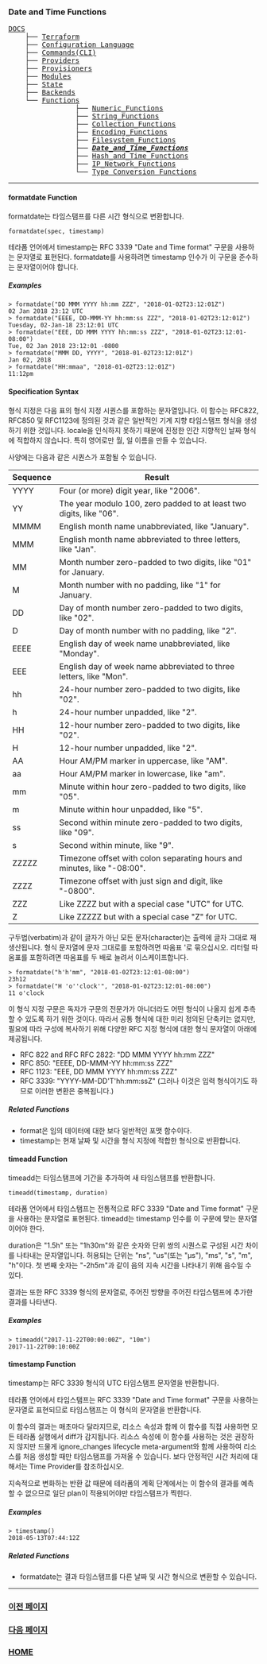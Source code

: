 ### Date and Time Functions

<pre>
<a href = "https://github.com/YGCHO-repo/Terraform/blob/main/DOCS/README.md">DOCS</a>
    ├── <a href = "https://github.com/YGCHO-repo/Terraform/blob/main/DOCS/00_Terraform/README.md">Terraform</a>
    ├── <a href = "https://github.com/YGCHO-repo/Terraform/blob/main/DOCS/01_Configuration_Language/README.md">Configuration Language</a>
    ├── <a href ="https://github.com/YGCHO-repo/Terraform/blob/main/DOCS/02_Commands(CLI)/README.md">Commands(CLI)</a>
    ├── <a href = "https://github.com/YGCHO-repo/Terraform/blob/main/DOCS/03_Providers/README.md">Providers</a>
    ├── <a href = "https://github.com/YGCHO-repo/Terraform/blob/main/DOCS/04_Provisioners/README.md">Provisioners</a>
    ├── <a href = "https://github.com/YGCHO-repo/Terraform/blob/main/DOCS/05_Modules/README.md">Modules</a>
    ├── <a href = "https://github.com/YGCHO-repo/Terraform/blob/main/DOCS/06_State/README.md">State</a>
    ├── <a href = "https://github.com/YGCHO-repo/Terraform/blob/main/DOCS/07_Backends/README.md">Backends</a>
    └── <a href="https://github.com/YGCHO-repo/Terraform/blob/main/DOCS/08_Functions/README.md">Functions</a>
                ├── <a href ="https://github.com/YGCHO-repo/Terraform/blob/main/DOCS/08_Functions/01_Numeric_Functions/README.md">Numeric_Functions</a>
                ├── <a href ="https://github.com/YGCHO-repo/Terraform/blob/main/DOCS/08_Functions/02_String_Functions/README.md">String_Functions</a>
                ├── <a href ="https://github.com/YGCHO-repo/Terraform/blob/main/DOCS/08_Functions/03_Collection_Functions/README.md">Collection_Functions</a>
                ├── <a href ="https://github.com/YGCHO-repo/Terraform/blob/main/DOCS/08_Functions/04_Encoding_Functions/README.md">Encoding_Functions</a>
                ├── <a href ="https://github.com/YGCHO-repo/Terraform/blob/main/DOCS/08_Functions/05_Filesystem_Functions/README.md">Filesystem_Functions</a>
                ├── <a href ="https://github.com/YGCHO-repo/Terraform/blob/main/DOCS/08_Functions/06_Date_and_Time_Functions/README.md"><i><b>Date_and_Time_Functions</b></i></a>
                ├── <a href ="https://github.com/YGCHO-repo/Terraform/blob/main/DOCS/08_Functions/07_Hash_and_Crypto_Functions/README.md">Hash_and_Time_Functions</a>
                ├── <a href ="https://github.com/YGCHO-repo/Terraform/blob/main/DOCS/08_Functions/08_IP_Network_Functions/README.md">IP_Network_Functions</a>
                └── <a href ="https://github.com/YGCHO-repo/Terraform/blob/main/DOCS/08_Functions/09_Type_Conversion_Functions/README.md">Type_Conversion_Functions</a>
</pre>

---

#### formatdate Function

formatdate는 타임스탬프를 다른 시간 형식으로 변환합니다.

```
formatdate(spec, timestamp)
```

테라폼 언어에서 timestamp는 RFC 3339 "Date and Time format" 구문을 사용하는 문자열로 표현된다. formatdate를 사용하려면 timestamp 인수가 이 구문을 준수하는 문자열이어야 합니다.

##### Examples

```
> formatdate("DD MMM YYYY hh:mm ZZZ", "2018-01-02T23:12:01Z")
02 Jan 2018 23:12 UTC
> formatdate("EEEE, DD-MMM-YY hh:mm:ss ZZZ", "2018-01-02T23:12:01Z")
Tuesday, 02-Jan-18 23:12:01 UTC
> formatdate("EEE, DD MMM YYYY hh:mm:ss ZZZ", "2018-01-02T23:12:01-08:00")
Tue, 02 Jan 2018 23:12:01 -0800
> formatdate("MMM DD, YYYY", "2018-01-02T23:12:01Z")
Jan 02, 2018
> formatdate("HH:mmaa", "2018-01-02T23:12:01Z")
11:12pm
```

#### Specification Syntax

형식 지정은 다음 표의 형식 지정 시퀀스를 포함하는 문자열입니다. 이 함수는 RFC822, RFC850 및 RFC1123에 정의된 것과 같은 일반적인 기계 지향 타임스탬프 형식을 생성하기 위한 것입니다. locale을 인식하지 못하기 때문에 진정한 인간 지향적인 날짜 형식에 적합하지 않습니다. 특히 영어로만 월, 일 이름을 만들 수 있습니다.

사양에는 다음과 같은 시퀀스가 포함될 수 있습니다.

| Sequence | Result                                                                  |
| -------- | ----------------------------------------------------------------------- |
| YYYY     | Four (or more) digit year, like "2006".                                 |
| YY       | The year modulo 100, zero padded to at least two digits, like "06".     |
| MMMM     | English month name unabbreviated, like "January".                       |
| MMM      | English month name abbreviated to three letters, like "Jan".            |
| MM       | Month number zero-padded to two digits, like "01" for January.          |
| M        | Month number with no padding, like "1" for January.                     |
| DD       | Day of month number zero-padded to two digits, like "02".               |
| D        | Day of month number with no padding, like "2".                          |
| EEEE     | English day of week name unabbreviated, like "Monday".                  |
| EEE      | English day of week name abbreviated to three letters, like "Mon".      |
| hh       | 24-hour number zero-padded to two digits, like "02".                    |
| h        | 24-hour number unpadded, like "2".                                      |
| HH       | 12-hour number zero-padded to two digits, like "02".                    |
| H        | 12-hour number unpadded, like "2".                                      |
| AA       | Hour AM/PM marker in uppercase, like "AM".                              |
| aa       | Hour AM/PM marker in lowercase, like "am".                              |
| mm       | Minute within hour zero-padded to two digits, like "05".                |
| m        | Minute within hour unpadded, like "5".                                  |
| ss       | Second within minute zero-padded to two digits, like "09".              |
| s        | Second within minute, like "9".                                         |
| ZZZZZ    | Timezone offset with colon separating hours and minutes, like "-08:00". |
| ZZZZ     | Timezone offset with just sign and digit, like "-0800".                 |
| ZZZ      | Like ZZZZ but with a special case "UTC" for UTC.                        |
| Z        | Like ZZZZZ but with a special case "Z" for UTC.                         |

구두법(verbatim)과 같이 글자가 아닌 모든 문자(character)는 출력에 글자 그대로 재생산됩니다. 형식 문자열에 문자 그대로를 포함하려면 따옴표 '로 묶으십시오. 리터럴 따옴표를 포함하려면 따옴표를 두 배로 늘려서 이스케이프합니다.

```
> formatdate("h'h'mm", "2018-01-02T23:12:01-08:00")
23h12
> formatdate("H 'o''clock'", "2018-01-02T23:12:01-08:00")
11 o'clock
```

이 형식 지정 구문은 독자가 구문의 전문가가 아니더라도 어떤 형식이 나올지 쉽게 추측할 수 있도록 하기 위한 것이다. 따라서 공통 형식에 대한 미리 정의된 단축키는 없지만, 필요에 따라 구성에 복사하기 위해 다양한 RFC 지정 형식에 대한 형식 문자열이 아래에 제공됩니다.

- RFC 822 and RFC RFC 2822: "DD MMM YYYY hh:mm ZZZ"
- RFC 850: "EEEE, DD-MMM-YY hh:mm:ss ZZZ"
- RFC 1123: "EEE, DD MMM YYYY hh:mm:ss ZZZ"
- RFC 3339: "YYYY-MM-DD'T'hh:mm:ssZ" (그러나 이것은 입력 형식이기도 하므로 이러한 변환은 중복됩니다.)

##### Related Functions

- format은 임의 데이터에 대한 보다 일반적인 포맷 함수이다.
- timestamp는 현재 날짜 및 시간을 형식 지정에 적합한 형식으로 반환합니다.

#### timeadd Function

timeadd는 타임스탬프에 기간을 추가하여 새 타임스탬프를 반환합니다.

```
timeadd(timestamp, duration)
```

테라폼 언어에서 타임스탬프는 전통적으로 RFC 3339 "Date and Time format" 구문을 사용하는 문자열로 표현된다. timeadd는 timestamp 인수를 이 구문에 맞는 문자열이어야 한다.

duration은 "1.5h" 또는 "1h30m"와 같은 숫자와 단위 쌍의 시퀀스로 구성된 시간 차이를 나타내는 문자열입니다. 허용되는 단위는 "ns", "us"(또는 "µs"), "ms", "s", "m", "h"이다. 첫 번째 숫자는 "-2h5m"과 같이 음의 지속 시간을 나타내기 위해 음수일 수 있다.

결과는 또한 RFC 3339 형식의 문자열로, 주어진 방향을 주어진 타임스탬프에 추가한 결과를 나타낸다.

##### Examples

```
> timeadd("2017-11-22T00:00:00Z", "10m")
2017-11-22T00:10:00Z
```

#### timestamp Function

timestamp는 RFC 3339 형식의 UTC 타임스탬프 문자열을 반환합니다.

테라폼 언어에서 타임스탬프는 RFC 3339 "Date and Time format" 구문을 사용하는 문자열로 표현되므로 타임스탬프는 이 형식의 문자열을 반환합니다.

이 함수의 결과는 매초마다 달라지므로, 리소스 속성과 함께 이 함수를 직접 사용하면 모든 테라폼 실행에서 diff가 감지됩니다. 리소스 속성에 이 함수를 사용하는 것은 권장하지 않지만 드물게 ignore_changes lifecycle meta-argument와 함께 사용하여 리소스를 처음 생성할 때만 타임스탬프를 가져올 수 있습니다. 보다 안정적인 시간 처리에 대해서는 Time Provider를 참조하십시오.

지속적으로 변화하는 반환 값 때문에 테라폼의 계획 단계에서는 이 함수의 결과를 예측할 수 없으므로 일단 plan이 적용되어야만 타임스탬프가 찍힌다.

##### Examples

```
> timestamp()
2018-05-13T07:44:12Z
```

##### Related Functions

- formatdate는 결과 타임스탬프를 다른 날짜 및 시간 형식으로 변환할 수 있습니다.

---

### [이전 페이지](https://github.com/YGCHO-repo/Terraform/blob/main/DOCS/08_Functions/05_Filesystem_Functions/README.md)

### [다음 페이지](https://github.com/YGCHO-repo/Terraform/blob/main/DOCS/08_Functions/07_Hash_and_Crypto_Functions/README.md)

### [HOME](https://github.com/YGCHO-repo/Terraform/blob/main/README.md)

